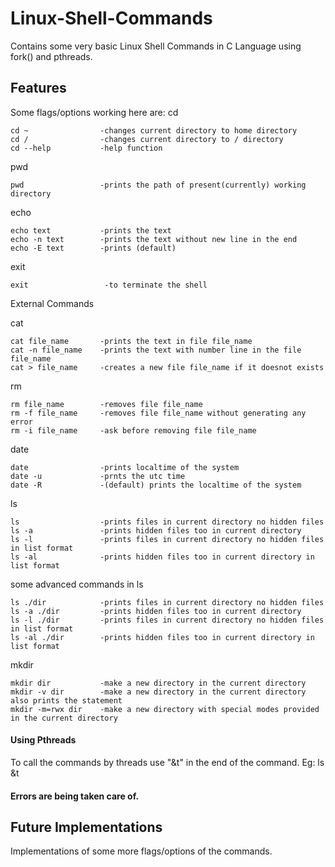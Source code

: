 # Linux-Shell-Commands
Contains some very basic Linux Shell Commands in C Language using fork() and pthreads.

## Features
Some flags/options working here are:
cd

    cd ~                -changes current directory to home directory
    cd /                -changes current directory to / directory
    cd --help           -help function

pwd

    pwd                 -prints the path of present(currently) working directory

echo

    echo text           -prints the text
    echo -n text        -prints the text without new line in the end
    echo -E text        -prints (default)

exit

    exit                 -to terminate the shell


External Commands

cat

    cat file_name       -prints the text in file file_name
    cat -n file_name    -prints the text with number line in the file file_name
    cat > file_name     -creates a new file file_name if it doesnot exists

rm

    rm file_name        -removes file file_name
    rm -f file_name     -removes file file_name without generating any error
    rm -i file_name     -ask before removing file file_name

date

    date                -prints localtime of the system
    date -u             -prnts the utc time
    date -R             -(default) prints the localtime of the system

ls

    ls                  -prints files in current directory no hidden files
    ls -a               -prints hidden files too in current directory
    ls -l               -prints files in current directory no hidden files in list format
    ls -al              -prints hidden files too in current directory in list format

some advanced commands in ls

    ls ./dir            -prints files in current directory no hidden files
    ls -a ./dir         -prints hidden files too in current directory
    ls -l ./dir         -prints files in current directory no hidden files in list format
    ls -al ./dir        -prints hidden files too in current directory in list format 

mkdir

    mkdir dir           -make a new directory in the current directory
    mkdir -v dir        -make a new directory in the current directory also prints the statement
    mkdir -m=rwx dir    -make a new directory with special modes provided in the current directory
    
#### Using Pthreads
To call the commands by threads use "&t" in the end of the command.
Eg: ls &t
    
#### Errors are being taken care of.

## Future Implementations
Implementations of some more flags/options of the commands.
